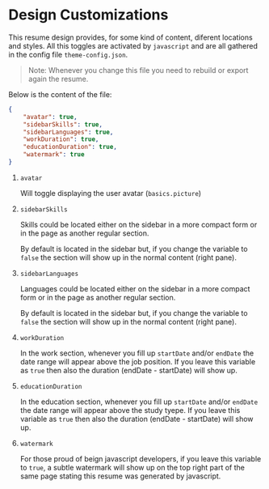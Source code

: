 # Design Customizations

This resume design provides, for some kind of content, diferent locations and styles.
All this toggles are activated by `javascript` and are all gathered in the config file `theme-config.json`.

> Note: Whenever you change this file you need to rebuild or export again the resume.

Below is the content of the file:

```json
{
    "avatar": true,
    "sidebarSkills": true,
    "sidebarLanguages": true,
    "workDuration": true,
    "educationDuration": true,
    "watermark": true
}
```


1. `avatar`

   Will toggle displaying the user avatar (`basics.picture`)

2. `sidebarSkills`

   Skills could be located either on the sidebar in a more compact form or in the page as another regular section.

   By default is located in the sidebar but, if you change the variable
   to `false` the section will show up in the normal content (right pane).

3. `sidebarLanguages`

   Languages could be located either on the sidebar in a more compact form or in the page as another regular section.

   By default is located in the sidebar but, if you change the variable
   to `false` the section will show up in the normal content (right pane).

4. `workDuration`

   In the work section, whenever you fill up `startDate` and/or `endDate` the date range will appear above the job position. If you leave this variable as `true` then also the duration (endDate - startDate) will show up.

5. `educationDuration`

   In the education section, whenever you fill up `startDate` and/or `endDate` the date range will appear above the study tyepe. If you leave this variable as `true` then also the duration (endDate - startDate) will show up.

6. `watermark`

   For those proud of beign javascript developers, if you leave this variable to `true`, a subtle watermark will show up on the top right part of the same page stating this resume was generated by javascript.
